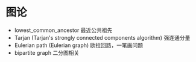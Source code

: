 # 图论

- lowest_common_ancestor 最近公共祖先
- Tarjan (Tarjan's strongly connected components algorithm) 强连通分量
- Eulerian path (Eulerian graph) 欧拉回路，一笔画问题
- bipartite graph 二分图相关